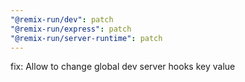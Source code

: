 ```yaml
---
"@remix-run/dev": patch
"@remix-run/express": patch
"@remix-run/server-runtime": patch
---
```


fix: Allow to change global dev server hooks key value
